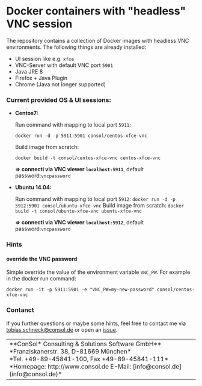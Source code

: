 # Docker containers with "headless" VNC session
The repository contains a collection of Docker images with headless VNC environments. The following things are already installed:

* UI session like e.g. `xfce`
* VNC-Server with default VNC port `5901`
* Java JRE 8
* Firefox + Java Plugin
* Chrome (Java not longer supported)

### Current provided OS & UI sessions:
* __Centos7:__

  Run command with mapping to local port `5911`:

      docker run -d -p 5911:5901 consol/centos-xfce-vnc

  Build image from scratch:
  
      docker build -t consol/centos-xfce-vnc centos-xfce-vnc

  __=> connecti via VNC viewer `localhost:5911`__, default password:`vncpassword`

* __Ubuntu 14.04:__

  Run command with mapping to local port `5912`: `docker run -d -p 5912:5901 consol/ubuntu-xfce-vnc`
  Build image from scratch: `docker build -t consol/ubuntu-xfce-vnc ubuntu-xfce-vnc`

  __=> connecti via VNC viewer `localhost:5912`__, default password:`vncpassword`

### Hints
#### override the VNC password
Simple override the value of the environment variable `VNC_PW`. For example in
the docker run command:

    docker run -it -p 5911:5901 -e "VNC_PW=my-new-password" consol/centos-xfce-vnc

### Contanct
If you further questions or maybe some hints, feel free to contact me via [tobias.schneck@consol.de]() or open an [issue](https://github.com/ConSol/docker-headless-vnc-container/issues/new).

<table>
<tr>
<td>
**ConSol* Consulting & Solutions Software GmbH** <br/>
*Franziskanerstr. 38, D-81669 München* <br/>
*Tel. +49-89-45841-100, Fax +49-89-45841-111*<br/>
*Homepage: http://www.consol.de E-Mail: [info@consol.de](info@consol.de)*
</td>
</tr>
<table>
